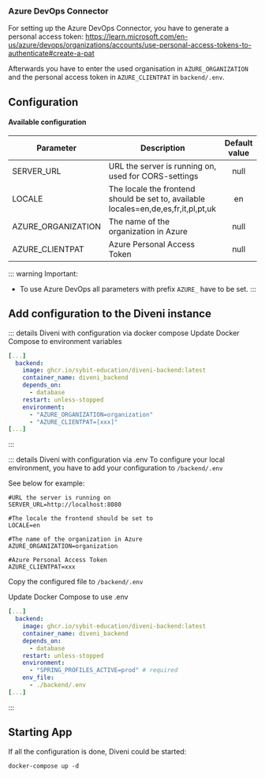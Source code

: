 ### Azure DevOps Connector

For setting up the Azure DevOps Connector, you have to generate a personal access token:
<https://learn.microsoft.com/en-us/azure/devops/organizations/accounts/use-personal-access-tokens-to-authenticate#create-a-pat>

Afterwards you have to enter the used organisation in `AZURE_ORGANIZATION` and the personal access token in `AZURE_CLIENTPAT` in `backend/.env`.

## Configuration
#### Available configuration
| Parameter | Description | Default value |
|---|---|:---:|
| SERVER_URL | URL the server is running on, used for CORS-settings | null |
| LOCALE | The locale the frontend should be set to, available locales=en,de,es,fr,it,pl,pt,uk | en |
| AZURE_ORGANIZATION | The name of the organization in Azure | null
| AZURE_CLIENTPAT | Azure Personal Access Token | null

::: warning Important:
* To use Azure DevOps all parameters with prefix `AZURE_` have to be set.
  :::


## Add configuration to the Diveni instance
::: details Diveni with configuration via docker compose
Update Docker Compose to environment variables
```yaml
[...]
  backend:
    image: ghcr.io/sybit-education/diveni-backend:latest
    container_name: diveni_backend
    depends_on:
      - database
    restart: unless-stopped
    environment:
      - "AZURE_ORGANIZATION=organization"
      - "AZURE_CLIENTPAT=[xxx]"
[...]
```
:::

::: details Diveni with configuration via .env
To configure your local environment, you have to add your configuration to `/backend/.env`

See below for example:
```properties 
#URL the server is running on
SERVER_URL=http://localhost:8080

#The locale the frontend should be set to
LOCALE=en

#The name of the organization in Azure
AZURE_ORGANIZATION=organization

#Azure Personal Access Token
AZURE_CLIENTPAT=xxx
```
Copy the configured file to `/backend/.env`

Update Docker Compose to use .env

```yaml
[...]
  backend:
    image: ghcr.io/sybit-education/diveni-backend:latest
    container_name: diveni_backend
    depends_on:
      - database
    restart: unless-stopped
    environment:
      - "SPRING_PROFILES_ACTIVE=prod" # required
    env_file:
      - ./backend/.env
[...]
```
:::


## Starting App

If all the configuration is done, Diveni could be started:

```shell
docker-compose up -d
```
